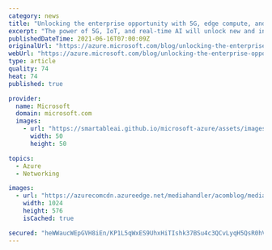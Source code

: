 ```yaml
---
category: news
title: "Unlocking the enterprise opportunity with 5G, edge compute, and cloud"
excerpt: "The power of 5G, IoT, and real-time AI will unlock new and innovative services for enterprises across the world to accelerate their transformation toward Industry 4.0 as they evolve and adopt diverse new business models. Today, we’re introducing Azure private multi-access edge compute (MEC), new services"
publishedDateTime: 2021-06-16T07:00:09Z
originalUrl: "https://azure.microsoft.com/blog/unlocking-the-enterprise-opportunity-with-5g-edge-compute-and-cloud/"
webUrl: "https://azure.microsoft.com/blog/unlocking-the-enterprise-opportunity-with-5g-edge-compute-and-cloud/"
type: article
quality: 74
heat: 74
published: true

provider:
  name: Microsoft
  domain: microsoft.com
  images:
    - url: "https://smartableai.github.io/microsoft-azure/assets/images/organizations/microsoft.com-50x50.jpg"
      width: 50
      height: 50

topics:
  - Azure
  - Networking

images:
  - url: "https://azurecomcdn.azureedge.net/mediahandler/acomblog/media/Default/blog/fa65174f-da4b-455a-9df3-f85a7f2fee42.jpg"
    width: 1024
    height: 576
    isCached: true

secured: "heWWaucWEpGVH8iEn/KP1L5qWxES9UhxHiTIshk37BSu4c3QCvLyqH5QsR0hV2ev+9Kprh1DdGLhXQ6B9WSLAUaPUtkoKGpI4rB+Gy/lhgx4MFjjp5ijJ0MmpGK8WOspL8kivUGt5w4QlCmHL5ad0LOzfudca3EyfZ2m6fhEL/pqyHlIU4d3wmYNR2ywg6YMr4Cx8BiLwykDI22Kf5nlxuhlJzTBb69ZTRi3yDaa/V8vIRHgJ0KcnMxXUNiJMNXjgQq0w1znNDlk3/X7x0SvEiTBfpSBri6FIGryKPicb63WKWMWFXTblZOwgfFBoKOX6nErwmLf30H7np2egsaZbCM7sdwpl3UoT70O2Gf5kHo=;QOkmFTLKoHIOd9SLkaZtEQ=="
---
```


